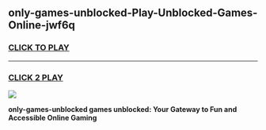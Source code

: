 
## only-games-unblocked-Play-Unblocked-Games-Online-jwf6q
<h3>
<a href="https://premium76.site?title=only-games-unblocked&ref=25A">CLICK TO PLAY</a></h3>
<hr>

<h3>
<a href="https://premium76.site?title=only-games-unblocked&ref=25A">CLICK 2 PLAY</a>
  
</h3>

<a href="https://premium76.site?title=only-games-unblocked&ref=25A"><img src="https://clearcache.store/games.png"></a>


**only-games-unblocked games unblocked: Your Gateway to Fun and Accessible Online Gaming**
